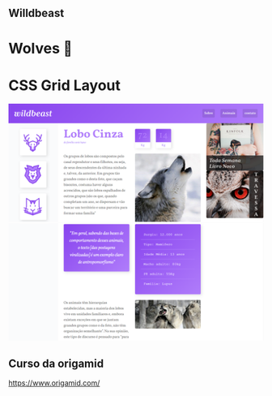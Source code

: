 ## Willdbeast
# Wolves 🐺

# CSS Grid Layout


<div>
 <img src="tela3.png"/>
  <img src="tela4.png"/>
</div>


## Curso da origamid 
<a href="https://www.origamid.com/">https://www.origamid.com/</a>
